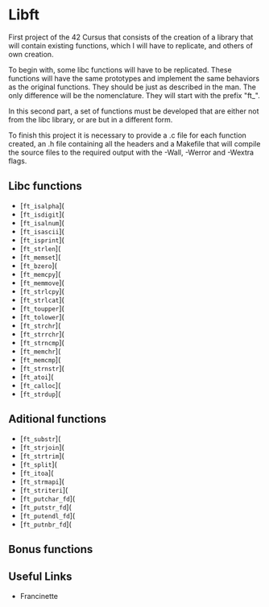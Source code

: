 # Libft

First project of the 42 Cursus that consists of the creation of a library that will contain existing functions, which I will have to replicate, and others of own creation.

To begin with, some libc functions will have to be replicated. These functions will have the same prototypes and implement the same behaviors as the original functions. They should be just as described in the man. The only difference will be the nomenclature. They will start with the prefix "ft_".

In this second part, a set of functions must be developed that are either not from the libc library, or are but in a different form.

To finish this project it is necessary to provide a .c file for each function created, an .h file containing all the headers and a Makefile that will compile the source files to the required output with the -Wall, -Werror and -Wextra flags.

## Libc functions

- [`ft_isalpha`](
- [`ft_isdigit`](
- [`ft_isalnum`](
- [`ft_isascii`](
- [`ft_isprint`](
- [`ft_strlen`](
- [`ft_memset`](
- [`ft_bzero`](
- [`ft_memcpy`](
- [`ft_memmove`](
- [`ft_strlcpy`](
- [`ft_strlcat`](
- [`ft_toupper`](
- [`ft_tolower`](
- [`ft_strchr`](
- [`ft_strrchr`](
- [`ft_strncmp`](
- [`ft_memchr`](
- [`ft_memcmp`](
- [`ft_strnstr`](
- [`ft_atoi`](
- [`ft_calloc`](
- [`ft_strdup`](

## Aditional functions

- [`ft_substr`](
- [`ft_strjoin`](
- [`ft_strtrim`](
- [`ft_split`](
- [`ft_itoa`](
- [`ft_strmapi`](
- [`ft_striteri`](
- [`ft_putchar_fd`](
- [`ft_putstr_fd`](
- [`ft_putendl_fd`](
- [`ft_putnbr_fd`](

## Bonus functions


## Useful Links

- Francinette
